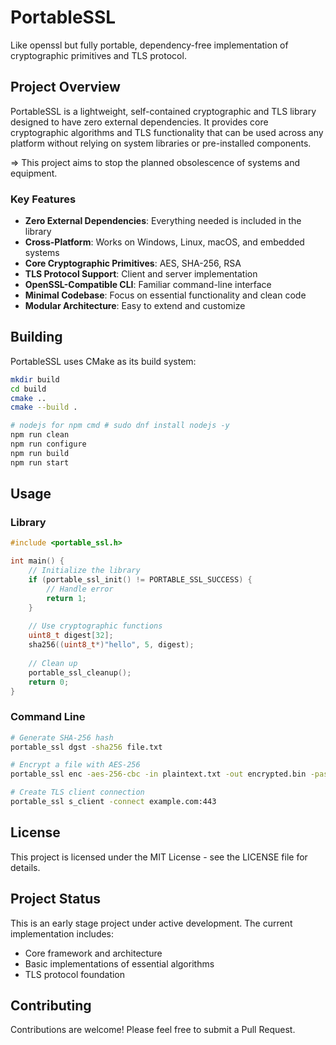 # PortableSSL

Like openssl but fully portable, dependency-free implementation of cryptographic primitives and TLS protocol.

## Project Overview

PortableSSL is a lightweight, self-contained cryptographic and TLS library designed to have zero external dependencies. It provides core cryptographic algorithms and TLS functionality that can be used across any platform without relying on system libraries or pre-installed components.

=> This project aims to stop the planned obsolescence of systems and equipment.

### Key Features

- **Zero External Dependencies**: Everything needed is included in the library
- **Cross-Platform**: Works on Windows, Linux, macOS, and embedded systems
- **Core Cryptographic Primitives**: AES, SHA-256, RSA
- **TLS Protocol Support**: Client and server implementation
- **OpenSSL-Compatible CLI**: Familiar command-line interface
- **Minimal Codebase**: Focus on essential functionality and clean code
- **Modular Architecture**: Easy to extend and customize

## Building

PortableSSL uses CMake as its build system:

```bash
mkdir build
cd build
cmake ..
cmake --build .
```

```bash
# nodejs for npm cmd # sudo dnf install nodejs -y
npm run clean
npm run configure
npm run build
npm run start
```

## Usage

### Library

```c
#include <portable_ssl.h>

int main() {
    // Initialize the library
    if (portable_ssl_init() != PORTABLE_SSL_SUCCESS) {
        // Handle error
        return 1;
    }
    
    // Use cryptographic functions
    uint8_t digest[32];
    sha256((uint8_t*)"hello", 5, digest);
    
    // Clean up
    portable_ssl_cleanup();
    return 0;
}
```

### Command Line

```bash
# Generate SHA-256 hash
portable_ssl dgst -sha256 file.txt

# Encrypt a file with AES-256
portable_ssl enc -aes-256-cbc -in plaintext.txt -out encrypted.bin -pass pass:mypassword

# Create TLS client connection
portable_ssl s_client -connect example.com:443
```

## License

This project is licensed under the MIT License - see the LICENSE file for details.

## Project Status

This is an early stage project under active development. The current implementation includes:

- Core framework and architecture
- Basic implementations of essential algorithms
- TLS protocol foundation

## Contributing

Contributions are welcome! Please feel free to submit a Pull Request.
